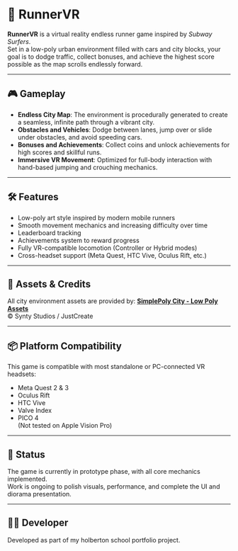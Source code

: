 # 🚧 RunnerVR

**RunnerVR** is a virtual reality endless runner game inspired by *Subway Surfers*.  
Set in a low-poly urban environment filled with cars and city blocks, your goal is to dodge traffic, collect bonuses, and achieve the highest score possible as the map scrolls endlessly forward.

---

## 🎮 Gameplay

- **Endless City Map**: The environment is procedurally generated to create a seamless, infinite path through a vibrant city.
- **Obstacles and Vehicles**: Dodge between lanes, jump over or slide under obstacles, and avoid speeding cars.
- **Bonuses and Achievements**: Collect coins and unlock achievements for high scores and skillful runs.
- **Immersive VR Movement**: Optimized for full-body interaction with hand-based jumping and crouching mechanics.

---

## 🛠️ Features

- Low-poly art style inspired by modern mobile runners  
- Smooth movement mechanics and increasing difficulty over time  
- Leaderboard tracking
- Achievements system to reward progress  
- Fully VR-compatible locomotion (Controller or Hybrid modes)  
- Cross-headset support (Meta Quest, HTC Vive, Oculus Rift, etc.)


---

## 🎨 Assets & Credits

All city environment assets are provided by:
**[SimplePoly City - Low Poly Assets](https://assetstore.unity.com/packages/3d/environments/simplepoly-city-low-poly-assets-58899)**  
© Synty Studios / JustCreate

---

## 📦 Platform Compatibility

This game is compatible with most standalone or PC-connected VR headsets:
- Meta Quest 2 & 3  
- Oculus Rift  
- HTC Vive  
- Valve Index  
- PICO 4  
(Not tested on Apple Vision Pro)

---

## 📌 Status

The game is currently in prototype phase, with all core mechanics implemented.  
Work is ongoing to polish visuals, performance, and complete the UI and diorama presentation.

---

## 🧑‍💻 Developer

Developed as part of my holberton school portfolio project.

